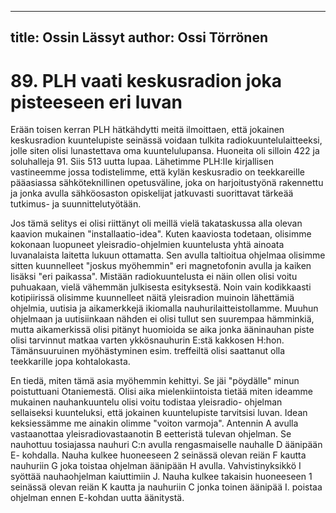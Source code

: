 
---
title: Ossin Lässyt
author: Ossi Törrönen
---

    
# 89. PLH vaati keskusradion joka pisteeseen eri luvan

Erään toisen kerran PLH hätkähdytti meitä ilmoittaen, että jokainen keskusradion kuuntelupiste 
seinässä voidaan tulkita radiokuuntelulaitteeksi, jolle siten olisi lunastettava oma kuuntelulupansa. 
Huoneita oli silloin 422 ja soluhalleja 91. Siis 513 uutta lupaa. Lähetimme PLH:IIe kirjallisen 
vastineemme jossa todistelimme, että kylän keskusradio on teekkareille pääasiassa sähköteknillinen 
opetusväline, joka on harjoitustyönä rakennettu ja jonka avulla sähköosaston opiskelijat jatkuvasti 
suorittavat tärkeää tutkimus- ja suunnittelutyötään.

Jos tämä selitys ei olisi riittänyt oli meillä vielä takataskussa alla olevan kaavion mukainen 
"installaatio-idea". Kuten kaaviosta todetaan, olisimme kokonaan luopuneet yleisradio-ohjelmien 
kuuntelusta yhtä ainoata luvanalaista laitetta lukuun ottamatta. Sen avulla taltioitua ohjelmaa olisimme 
sitten kuunnelleet "joskus myöhemmin" eri magnetofonin avulla ja kaiken lisäksi "eri paikassa". 
Mistään radiokuuntelusta ei näin ollen olisi voitu puhuakaan, vielä vähemmän julkisesta esityksestä. 
Noin vain kodikkaasti kotipiirissä olisimme kuunnelleet näitä yleisradion muinoin lähettämiä ohjelmia, 
uutisia ja aikamerkkejä ikiomalla nauhurilaitteistollamme. Muuhun ohjelmaan ja uutisiinkaan nähden 
ei olisi tullut sen suurempaa hämminkiä, mutta aikamerkissä olisi pitänyt huomioida se aika jonka 
ääninauhan piste olisi tarvinnut matkaa varten ykkösnauhurin E:stä kakkosen H:hon. Tämänsuuruinen 
myöhästyminen esim. treffeiltä olisi saattanut olla teekkarille jopa kohtalokasta.

En tiedä, miten tämä asia myöhemmin kehittyi. Se jäi "pöydälle" minun poistuttuani Otaniemestä. Olisi 
aika mielenkiintoista tietää miten ideamme mukainen nauhankuuntelu olisi voitu todistaa yleisradio-
ohjelman sellaiseksi kuunteluksi, että jokainen kuuntelupiste tarvitsisi luvan. Idean keksiessämme me 
ainakin olimme "voiton varmoja". Antennin A avulla vastaanottaa yleisradiovastaanotin B eetteristä 
tulevan ohjelman. Se nauhottuu tosiajassa nauhuri C:n avulla rengasmaiselle nauhalle D äänipään E-
kohdalla. Nauha kulkee huoneeseen 2 seinässä olevan reiän F kautta nauhuriin G joka toistaa ohjelman 
äänipään H avulla. Vahvistinyksikkö I syöttää nauhaohjelman kaiuttimiin J. Nauha kulkee takaisin 
huoneeseen 1 seinässä olevan reiän K kautta ja nauhuriin C jonka toinen äänipää I. poistaa ohjelman 
ennen E-kohdan uutta äänitystä.
